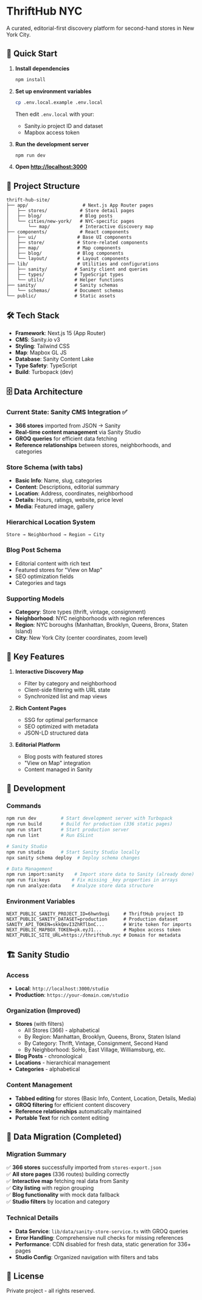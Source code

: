 # ThriftHub NYC

A curated, editorial-first discovery platform for second-hand stores in New York City.

## 🚀 Quick Start

1. **Install dependencies**
   ```bash
   npm install
   ```

2. **Set up environment variables**
   ```bash
   cp .env.local.example .env.local
   ```
   
   Then edit `.env.local` with your:
   - Sanity.io project ID and dataset
   - Mapbox access token

3. **Run the development server**
   ```bash
   npm run dev
   ```

4. **Open [http://localhost:3000](http://localhost:3000)**

## 📁 Project Structure

```
thrift-hub-site/
├── app/                    # Next.js App Router pages
│   ├── stores/            # Store detail pages
│   ├── blog/              # Blog posts
│   └── cities/new-york/   # NYC-specific pages
│       └── map/           # Interactive discovery map
├── components/            # React components
│   ├── ui/               # Base UI components
│   ├── store/            # Store-related components
│   ├── map/              # Map components
│   ├── blog/             # Blog components
│   └── layout/           # Layout components
├── lib/                  # Utilities and configurations
│   ├── sanity/          # Sanity client and queries
│   ├── types/           # TypeScript types
│   └── utils/           # Helper functions
├── sanity/              # Sanity schemas
│   └── schemas/         # Document schemas
└── public/              # Static assets
```

## 🛠️ Tech Stack

- **Framework**: Next.js 15 (App Router)
- **CMS**: Sanity.io v3
- **Styling**: Tailwind CSS
- **Map**: Mapbox GL JS
- **Database**: Sanity Content Lake
- **Type Safety**: TypeScript
- **Build**: Turbopack (dev)

## 🗄️ Data Architecture

### Current State: **Sanity CMS Integration** ✅
- **366 stores** imported from JSON → Sanity
- **Real-time content management** via Sanity Studio
- **GROQ queries** for efficient data fetching
- **Reference relationships** between stores, neighborhoods, and categories

### Store Schema (with tabs)
- **Basic Info**: Name, slug, categories
- **Content**: Descriptions, editorial summary
- **Location**: Address, coordinates, neighborhood
- **Details**: Hours, ratings, website, price level
- **Media**: Featured image, gallery

### Hierarchical Location System
```
Store → Neighborhood → Region → City
```

### Blog Post Schema
- Editorial content with rich text
- Featured stores for "View on Map"
- SEO optimization fields
- Categories and tags

### Supporting Models
- **Category**: Store types (thrift, vintage, consignment)
- **Neighborhood**: NYC neighborhoods with region references
- **Region**: NYC boroughs (Manhattan, Brooklyn, Queens, Bronx, Staten Island)
- **City**: New York City (center coordinates, zoom level)

## 🔑 Key Features

1. **Interactive Discovery Map**
   - Filter by category and neighborhood
   - Client-side filtering with URL state
   - Synchronized list and map views

2. **Rich Content Pages**
   - SSG for optimal performance
   - SEO optimized with metadata
   - JSON-LD structured data

3. **Editorial Platform**
   - Blog posts with featured stores
   - "View on Map" integration
   - Content managed in Sanity

## 🚧 Development

### Commands
```bash
npm run dev         # Start development server with Turbopack
npm run build       # Build for production (336 static pages)
npm run start       # Start production server
npm run lint        # Run ESLint

# Sanity Studio
npm run studio      # Start Sanity Studio locally
npx sanity schema deploy  # Deploy schema changes

# Data Management
npm run import:sanity    # Import store data to Sanity (already done)
npm run fix:keys        # Fix missing _key properties in arrays
npm run analyze:data    # Analyze store data structure
```

### Environment Variables
```env
NEXT_PUBLIC_SANITY_PROJECT_ID=6hwn9xgi     # ThriftHub project ID
NEXT_PUBLIC_SANITY_DATASET=production      # Production dataset
SANITY_API_TOKEN=skkQmvI3ZhRTlbnC...       # Write token for imports
NEXT_PUBLIC_MAPBOX_TOKEN=pk.eyJ1...        # Mapbox access token
NEXT_PUBLIC_SITE_URL=https://thrifthub.nyc # Domain for metadata
```

## 🏗️ Sanity Studio

### Access
- **Local**: `http://localhost:3000/studio`
- **Production**: `https://your-domain.com/studio`

### Organization (Improved)
- **Stores** (with filters)
  - All Stores (366) - alphabetical
  - By Region: Manhattan, Brooklyn, Queens, Bronx, Staten Island
  - By Category: Thrift, Vintage, Consignment, Second Hand
  - By Neighborhood: SoHo, East Village, Williamsburg, etc.
- **Blog Posts** - chronological
- **Locations** - hierarchical management
- **Categories** - alphabetical

### Content Management
- **Tabbed editing** for stores (Basic Info, Content, Location, Details, Media)
- **GROQ filtering** for efficient content discovery
- **Reference relationships** automatically maintained
- **Portable Text** for rich content editing

## 🔄 Data Migration (Completed)

### Migration Summary
✅ **366 stores** successfully imported from `stores-export.json`  
✅ **All store pages** (336 routes) building correctly  
✅ **Interactive map** fetching real data from Sanity  
✅ **City listing** with region grouping  
✅ **Blog functionality** with mock data fallback  
✅ **Studio filters** by location and category  

### Technical Details
- **Data Service**: `lib/data/sanity-store-service.ts` with GROQ queries
- **Error Handling**: Comprehensive null checks for missing references
- **Performance**: CDN disabled for fresh data, static generation for 336+ pages
- **Studio Config**: Organized navigation with filters and tabs

## 📝 License

Private project - all rights reserved.